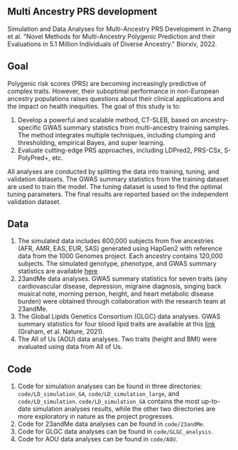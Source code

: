## Multi Ancestry PRS development
Simulation and Data Analyses for Multi-Ancestry PRS Development in Zhang et al. "Novel Methods for Multi-Ancestry Polygenic Prediction and their Evaluations in 5.1 Million Individuals of Diverse Ancestry." Biorxiv, 2022.

## Goal 

Polygenic risk scores (PRS) are becoming increasingly predictive of complex traits. However, their suboptimal performance in non-European ancestry populations raises questions about their clinical applications and the impact on health inequities. The goal of this study is to:
1. Develop a powerful and scalable method, CT-SLEB, based on ancestry-specific GWAS summary statistics from multi-ancestry training samples. The method integrates multiple techniques, including clumping and thresholding, empirical Bayes, and super learning.
2. Evaluate cutting-edge PRS approaches, including LDPred2, PRS-CSx, S-PolyPred+, etc.

All analyses are conducted by splitting the data into training, tuning, and validation datasets. The GWAS summary statistics from the training dataset are used to train the model. The tuning dataset is used to find the optimal tuning parameters. The final results are reported based on the independent validation dataset.


## Data 
1. The simulated data includes 600,000 subjects from five ancestries (AFR, AMR, EAS, EUR, SAS) generated using HapGen2 with reference data from the 1000 Genomes project. Each ancestry contains 120,000 subjects. The simulated genotype, phenotype, and GWAS summary statistics are available [here](https://dataverse.harvard.edu/dataset.xhtml?persistentId=doi:10.7910/DVN/COXHAP&version=4.1)
2. 23andMe data analyses. GWAS summary statistics for seven traits (any cardiovascular disease, depression, migraine diagnosis, singing back musical note, morning person, height, and heart metabolic disease burden) were obtained through collaboration with the research team at 23andMe.
3. The Global Lipids Genetics Consortium (GLGC) data analyses. GWAS summary statistics for four blood lipid traits are available at this [link](http://csg.sph.umich.edu/willer/public/glgc-lipids2021/results/ancestry_specific/) (Graham, et al. Nature, 2021). 
4. The All of Us (AOU) data analyses. Two traits (height and BMI) were evaluated using data from All of Us.


## Code 
1. Code for simulation analyses can be found in three directories: `code/LD_simulation_GA`, `code/LD_simulation_large`, and `code/LD_simulation`. `code/LD_simulation_GA` contains the most up-to-date simulation analyses results, while the other two directories are more exploratory in nature as the project progresses.
2. Code for 23andMe data analyses can be found in `code/23andMe`.
3. Code for GLGC data analyses can be found in `code/GLGC_analysis`.
4. Code for AOU data analyses can be found in `code/AOU`.




